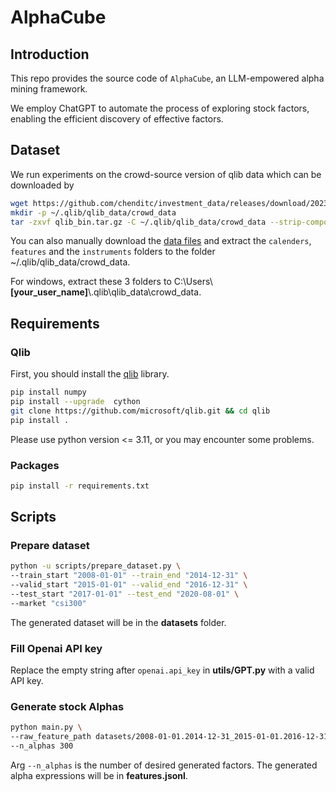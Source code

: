# AlphaCube

## Introduction
This repo provides the source code of `AlphaCube`, an LLM-empowered alpha mining framework.

We employ ChatGPT to automate the process of exploring stock factors, enabling the efficient discovery of effective factors.

## Dataset
We run experiments on the crowd-source version of qlib data which can be downloaded by
```bash
wget https://github.com/chenditc/investment_data/releases/download/2023-06-01/qlib_bin.tar.gz
mkdir -p ~/.qlib/qlib_data/crowd_data
tar -zxvf qlib_bin.tar.gz -C ~/.qlib/qlib_data/crowd_data --strip-components=2
```
You can also manually download the [data files](https://github.com/chenditc/investment_data/releases/download/2023-06-01/qlib_bin.tar.gz) and extract the `calenders`, `features` and the `instruments` folders to the folder ~/.qlib/qlib_data/crowd_data.

For windows, extract these 3 folders to C:\\Users\\**[your_user_name]**\\.qlib\\qlib_data\\crowd_data.

## Requirements

### Qlib

First, you should install the [qlib](https://github.com/microsoft/qlib) library.

```bash
pip install numpy
pip install --upgrade  cython
git clone https://github.com/microsoft/qlib.git && cd qlib
pip install .
```

Please use python version <= 3.11, or you may encounter some problems.

### Packages
```bash
pip install -r requirements.txt
```

## Scripts

### Prepare dataset
```bash
python -u scripts/prepare_dataset.py \
--train_start "2008-01-01" --train_end "2014-12-31" \
--valid_start "2015-01-01" --valid_end "2016-12-31" \
--test_start "2017-01-01" --test_end "2020-08-01" \
--market "csi300"
```
The generated dataset will be in the **datasets** folder.

### Fill Openai API key
Replace the empty string after `openai.api_key` in **utils/GPT.py** with a valid API key.

### Generate stock Alphas
```bash
python main.py \
--raw_feature_path datasets/2008-01-01.2014-12-31_2015-01-01.2016-12-31_2017-01-01.2020-08-01_csi300/OHLCV \
--n_alphas 300
```

Arg `--n_alphas` is the number of desired generated factors. The generated alpha expressions will be in **features.jsonl**.
